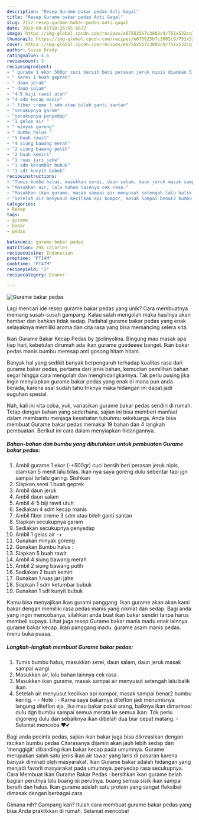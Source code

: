 ```yaml
---
description: "Resep Gurame bakar pedas Anti Gagal"
title: "Resep Gurame bakar pedas Anti Gagal"
slug: 2152-resep-gurame-bakar-pedas-anti-gagal
date: 2020-08-01T10:26:05.667Z
image: https://img-global.cpcdn.com/recipes/e675625b7c3802c9/751x532cq70/gurame-bakar-pedas-foto-resep-utama.jpg
thumbnail: https://img-global.cpcdn.com/recipes/e675625b7c3802c9/751x532cq70/gurame-bakar-pedas-foto-resep-utama.jpg
cover: https://img-global.cpcdn.com/recipes/e675625b7c3802c9/751x532cq70/gurame-bakar-pedas-foto-resep-utama.jpg
author: Susie Brady
ratingvalue: 4.6
reviewcount: 3
recipeingredient:
- " gurame 1 ekor 500gr cuci bersih beri perasan jeruk nipis diamkan 5 menit lalu bilas Ikan nya saya goreng dulu sebentar tapi jgn sampai terlalu garing Sisihkan"
- " serei 1 buah geprek"
- " daun jeruk"
- " daun salam"
- "4-5 biji rawit utuh"
- "4 sdm kecap manis"
- " fiber creme 3 sdm atau bileh ganti santan"
- "secukupnya garam"
- "secukupnya penyedap"
- "1 gelas air "
- " minyak goreng"
- " Bumbu halus "
- "5 buah rawit"
- "4 siung bawang merah"
- "2 siung bawang putih"
- "2 buah kemiri"
- "1 ruas jari jahe"
- "1 sdm ketumbar bubuk"
- "1 sdt kunyit bubuk"
recipeinstructions:
- "Tumis bumbu halus, masukkan serei, daun salam, daun jeruk masak sampai wangi."
- "Masukkan air, lalu bahan lainnya cek rasa."
- "Masukkan ikan gurame, masak sampai air menyusut setengah lalu balik ikan."
- "Setelah air menyusut kecilkan api kompor, masak sampai benar2 bumbu kering.  Note : Karna saya bakarnya diteflon jadi menumisnya langung diteflon aja, jika mau bakar pakai arang, baiknya ikan dimarinasi dulu dgn bumbu sampai semua merata ke semua ikan. Tdk perlu digoreng dulu dan sebaiknya ikan dibelah dua biar cepat matang. Selamat mencoba ❤💕"
categories:
- Resep
tags:
- gurame
- bakar
- pedas

katakunci: gurame bakar pedas 
nutrition: 293 calories
recipecuisine: Indonesian
preptime: "PT14M"
cooktime: "PT47M"
recipeyield: "2"
recipecategory: Dinner

---
```



![Gurame bakar pedas](https://img-global.cpcdn.com/recipes/e675625b7c3802c9/751x532cq70/gurame-bakar-pedas-foto-resep-utama.jpg)

Lagi mencari ide resep gurame bakar pedas yang unik? Cara membuatnya memang susah-susah gampang. Kalau salah mengolah maka hasilnya akan hambar dan bahkan tidak sedap. Padahal gurame bakar pedas yang enak selayaknya memiliki aroma dan cita rasa yang bisa memancing selera kita.

Ikan Gurame Bakar Kecap Pedas by @olinyolina. Bingung mau masak apa tiap hari, kebetulan dirumah ada ikan gurame guedeeee banget. Ikan bakar pedas manis bumbu meresap anti gosong hitam hitam.

Banyak hal yang sedikit banyak berpengaruh terhadap kualitas rasa dari gurame bakar pedas, pertama dari jenis bahan, kemudian pemilihan bahan segar hingga cara mengolah dan menghidangkannya. Tak perlu pusing jika ingin menyiapkan gurame bakar pedas yang enak di mana pun anda berada, karena asal sudah tahu triknya maka hidangan ini dapat jadi suguhan spesial.


Nah, kali ini kita coba, yuk, variasikan gurame bakar pedas sendiri di rumah. Tetap dengan bahan yang sederhana, sajian ini bisa memberi manfaat dalam membantu menjaga kesehatan tubuhmu sekeluarga. Anda bisa membuat Gurame bakar pedas memakai 19 bahan dan 4 langkah pembuatan. Berikut ini cara dalam menyiapkan hidangannya.

<!--inarticleads1-->

##### Bahan-bahan dan bumbu yang dibutuhkan untuk pembuatan Gurame bakar pedas:

1. Ambil  gurame 1 ekor (-+500gr) cuci bersih beri perasan jeruk nipis, diamkan 5 menit lalu bilas. Ikan nya saya goreng dulu sebentar tapi jgn sampai terlalu garing. Sisihkan
1. Siapkan  serei 1 buah geprek
1. Ambil  daun jeruk
1. Ambil  daun salam
1. Ambil 4-5 biji rawit utuh
1. Sediakan 4 sdm kecap manis
1. Ambil  fiber creme 3 sdm atau bileh ganti santan
1. Siapkan secukupnya garam
1. Sediakan secukupnya penyedap
1. Ambil 1 gelas air -+
1. Gunakan  minyak goreng
1. Gunakan  Bumbu halus :
1. Siapkan 5 buah rawit
1. Ambil 4 siung bawang merah
1. Ambil 2 siung bawang putih
1. Sediakan 2 buah kemiri
1. Gunakan 1 ruas jari jahe
1. Siapkan 1 sdm ketumbar bubuk
1. Gunakan 1 sdt kunyit bubuk


Kamu bisa menyajikan ikan gurami panggang. Ikan gurame akan akan kami bakar dengan memiliki rasa pedas manis yang nikmat dan sedap. Bagi anda yang ingin mencobanya, silahkan anda buat ikan bakar sendiri tanpa harus membeli supaya. Lihat juga resep Gurame bakar manis madu enak lainnya. gurame bakar kecap. ikan panggang madu. gurame asam manis pedas. menu buka puasa. 

<!--inarticleads2-->

##### Langkah-langkah membuat Gurame bakar pedas:

1. Tumis bumbu halus, masukkan serei, daun salam, daun jeruk masak sampai wangi.
1. Masukkan air, lalu bahan lainnya cek rasa.
1. Masukkan ikan gurame, masak sampai air menyusut setengah lalu balik ikan.
1. Setelah air menyusut kecilkan api kompor, masak sampai benar2 bumbu kering. -  - Note : - Karna saya bakarnya diteflon jadi menumisnya langung diteflon aja, jika mau bakar pakai arang, baiknya ikan dimarinasi dulu dgn bumbu sampai semua merata ke semua ikan. Tdk perlu digoreng dulu dan sebaiknya ikan dibelah dua biar cepat matang. - Selamat mencoba ❤💕


Bagi anda pecinta pedas, sajian ikan bakar juga bisa dikreasikan dengan racikan bumbu pedas Citarasanya dijamin akan jauh lebih sedap dan &#39;menggigit&#39; dibanding ikan bakar kecap pada umumnya. Gurame merupakan salah satu jenis ikan air tawar yang laris di pasaran karena banyak diminati oleh masyarakat. Ikan Gurame bakar adalah hidangan yang menjadi favorit masyarakat pada umumnya. penyedap rasa secukupnya. Cara Membuat Ikan Gurame Bakar Pedas : bersihkan ikan gurame belah bagian perutnya lalu buang isi perutnya. buang semua sisik ikan sampai bersih dan halus. Ikan gurame adalah satu protein yang sangat fleksibel dimasak dengan berbagai cara. 

Gimana nih? Gampang kan? Itulah cara membuat gurame bakar pedas yang bisa Anda praktikkan di rumah. Selamat mencoba!
